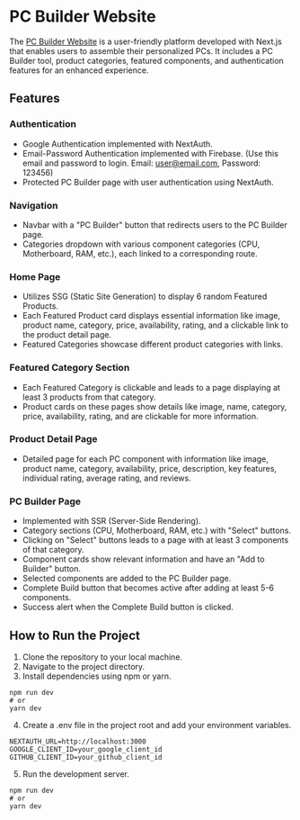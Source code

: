 # PC Builder Website

The [PC Builder Website](https://pc-builder-saimameem.vercel.app/) is a user-friendly platform developed with Next.js that enables users to assemble their personalized PCs. It includes a PC Builder tool, product categories, featured components, and authentication features for an enhanced experience.


## Features

### Authentication

-   Google Authentication implemented with NextAuth.
-   Email-Password Authentication implemented with Firebase. (Use this email and password to login. Email: user@email.com, Password: 123456)
-   Protected PC Builder page with user authentication using NextAuth.

### Navigation

-   Navbar with a "PC Builder" button that redirects users to the PC Builder page.
-   Categories dropdown with various component categories (CPU, Motherboard, RAM, etc.), each linked to a corresponding route.

### Home Page

-   Utilizes SSG (Static Site Generation) to display 6 random Featured Products.
-   Each Featured Product card displays essential information like image, product name, category, price, availability, rating, and a clickable link to the product detail page.
-   Featured Categories showcase different product categories with links.

### Featured Category Section

-   Each Featured Category is clickable and leads to a page displaying at least 3 products from that category.
-   Product cards on these pages show details like image, name, category, price, availability, rating, and are clickable for more information.

### Product Detail Page

-   Detailed page for each PC component with information like image, product name, category, availability, price, description, key features, individual rating, average rating, and reviews.

### PC Builder Page

-   Implemented with SSR (Server-Side Rendering).
-   Category sections (CPU, Motherboard, RAM, etc.) with "Select" buttons.
-   Clicking on "Select" buttons leads to a page with at least 3 components of that category.
-   Component cards show relevant information and have an "Add to Builder" button.
-   Selected components are added to the PC Builder page.
-   Complete Build button that becomes active after adding at least 5-6 components.
-   Success alert when the Complete Build button is clicked.

## How to Run the Project

1. Clone the repository to your local machine.
2. Navigate to the project directory.
3. Install dependencies using npm or yarn.

```
npm run dev
# or
yarn dev
```

4. Create a .env file in the project root and add your environment variables.

```
NEXTAUTH_URL=http://localhost:3000
GOOGLE_CLIENT_ID=your_google_client_id
GITHUB_CLIENT_ID=your_github_client_id
```

5. Run the development server.

```
npm run dev
# or
yarn dev
```
